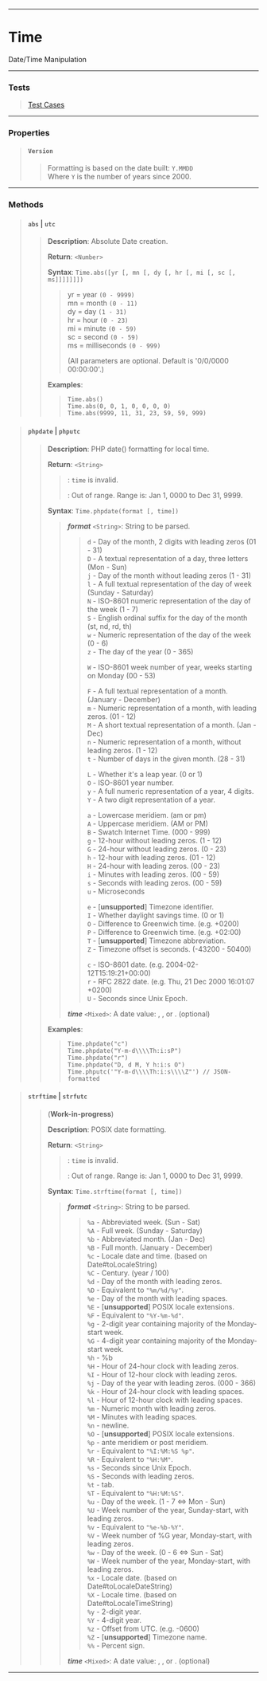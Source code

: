 ----

# Time #

Date/Time Manipulation

----

### Tests ###

> [Test Cases](../test/time.html)  

----

### Properties ###

> #### `Version` ####
>  
> > Formatting is based on the date built: `Y.MMDD`  
> > Where `Y` is the number of years since 2000.  

----

### Methods ###

> #### `abs` | `utc` ####
>  
> > **Description**: Absolute Date creation.  
> >  
> > **Return**: `<Number>`  
> >  
> > **Syntax**: `Time.abs([yr [, mn [, dy [, hr [, mi [, sc [, ms]]]]]]])`  
> >  
> > > yr = year `(0 - 9999)`  
> > > mn = month `(0 - 11)`  
> > > dy = day `(1 - 31)`  
> > > hr = hour `(0 - 23)`  
> > > mi = minute `(0 - 59)`  
> > > sc = second `(0 - 59)`  
> > > ms = milliseconds `(0 - 999)`  
> > >  
> > > (All parameters are optional. Default is '0/0/0000 00:00:00'.)  
> >  
> > **Examples**:  
> >  
> > > `Time.abs()`  
> > > `Time.abs(0, 0, 1, 0, 0, 0, 0)`  
> > > `Time.abs(9999, 11, 31, 23, 59, 59, 999)`  

> #### `phpdate` | `phputc` ####
>  
> > **Description**: PHP date() formatting for local time.  
> >  
> > **Return**: `<String>`  
> >  
> > > <undefined>: `time` is invalid.
> > >  
> > > <null>: Out of range. Range is: Jan 1, 0000 to Dec 31, 9999.  
> >  
> > **Syntax**: `Time.phpdate(format [, time])`  
> >  
> > > **_format_** `<String>`: String to be parsed.  
> > >  
> > > >  `d` - Day of the month, 2 digits with leading zeros (01 - 31)  
> > > >  `D` - A textual representation of a day, three letters (Mon - Sun)  
> > > >  `j` - Day of the month without leading zeros (1 - 31)  
> > > >  `l` - A full textual representation of the day of week (Sunday - Saturday)  
> > > >  `N` - ISO-8601 numeric representation of the day of the week (1 - 7)  
> > > >  `S` - English ordinal suffix for the day of the month (st, nd, rd, th)  
> > > >  `w` - Numeric representation of the day of the week (0 - 6)  
> > > >  `z` - The day of the year (0 - 365)  
> > > >  
> > > >  `W` - ISO-8601 week number of year, weeks starting on Monday (00 - 53)  
> > > >  
> > > >  `F` - A full textual representation of a month. (January - December)  
> > > >  `m` - Numeric representation of a month, with leading zeros. (01 - 12)  
> > > >  `M` - A short textual representation of a month. (Jan - Dec)  
> > > >  `n` - Numeric representation of a month, without leading zeros. (1 - 12)  
> > > >  `t` - Number of days in the given month. (28 - 31)  
> > > >  
> > > >  `L` - Whether it's a leap year. (0 or 1)  
> > > >  `O` - ISO-8601 year number.  
> > > >  `y` - A full numeric representation of a year, 4 digits.  
> > > >  `Y` - A two digit representation of a year.  
> > > >  
> > > >  `a` - Lowercase meridiem. (am or pm)  
> > > >  `A` - Uppercase meridiem. (AM or PM)  
> > > >  `B` - Swatch Internet Time. (000 - 999)  
> > > >  `g` - 12-hour without leading zeros. (1 - 12)  
> > > >  `G` - 24-hour without leading zeros. (0 - 23)  
> > > >  `h` - 12-hour with leading zeros. (01 - 12)  
> > > >  `H` - 24-hour with leading zeros. (00 - 23)  
> > > >  `i` - Minutes with leading zeros. (00 - 59)  
> > > >  `s` - Seconds with leading zeros. (00 - 59)  
> > > >  `u` - Microseconds  
> > > >  
> > > >  `e` - [**unsupported**] Timezone identifier.  
> > > >  `I` - Whether daylight savings time. (0 or 1)  
> > > >  `O` - Difference to Greenwich time. (e.g. +0200)  
> > > >  `P` - Difference to Greenwich time. (e.g. +02:00)  
> > > >  `T` - [**unsupported**] Timezone abbreviation.  
> > > >  `Z` - Timezone offset is seconds. (-43200 - 50400)  
> > > >  
> > > >  `c` - ISO-8601 date. (e.g. 2004-02-12T15:19:21+00:00)  
> > > >  `r` - RFC 2822 date. (e.g. Thu, 21 Dec 2000 16:01:07 +0200)  
> > > >  `U` - Seconds since Unix Epoch.  
> > >  
> > > **_time_** `<Mixed>`: A date value: <Date>, <Number>, or <String>. (optional)  
> >  
> > **Examples**:  
> >  
> > > `Time.phpdate("c")`  
> > > `Time.phpdate("Y-m-d\\\\Th:i:sP")`  
> > > `Time.phpdate("r")`  
> > > `Time.phpdate("D, d M, Y h:i:s O")`  
> > > `Time.phputc('"Y-m-d\\\\Th:i:s\\\\Z"') // JSON-formatted`  

> #### `strftime` | `strfutc` ####
>  
> > (**Work-in-progress**)  
> >  
> > **Description**: POSIX date formatting.  
> >  
> > **Return**: `<String>`  
> >  
> > > <undefined>: `time` is invalid.
> > >  
> > > <null>: Out of range. Range is: Jan 1, 0000 to Dec 31, 9999.  
> >  
> > **Syntax**: `Time.strftime(format [, time])`  
> >  
> > > **_format_** `<String>`: String to be parsed.  
> > >  
> > > >  `%a` - Abbreviated week. (Sun - Sat)  
> > > >  `%A` - Full week. (Sunday - Saturday)  
> > > >  `%b` - Abbreviated month. (Jan - Dec)  
> > > >  `%B` - Full month. (January - December)  
> > > >  `%c` - Locale date and time. (based on Date#toLocaleString)  
> > > >  `%C` - Century. (year / 100)  
> > > >  `%d` - Day of the month with leading zeros.  
> > > >  `%D` - Equivalent to `"%m/%d/%y"`.  
> > > >  `%e` - Day of the month with leading spaces.  
> > > >  `%E` - [**unsupported**] POSIX locale extensions.  
> > > >  `%F` - Equivalent to `"%Y-%m-%d"`.  
> > > >  `%g` - 2-digit year containing majority of the Monday-start week.  
> > > >  `%G` - 4-digit year containing majority of the Monday-start week.  
> > > >  `%h` - %b  
> > > >  `%H` - Hour of 24-hour clock with leading zeros.  
> > > >  `%I` - Hour of 12-hour clock with leading zeros.  
> > > >  `%j` - Day of the year with leading zeros. (000 - 366)  
> > > >  `%k` - Hour of 24-hour clock with leading spaces.  
> > > >  `%l` - Hour of 12-hour clock with leading spaces.  
> > > >  `%m` - Numeric month with leading zeros.  
> > > >  `%M` - Minutes with leading spaces.  
> > > >  `%n` - newline.  
> > > >  `%O` - [**unsupported**] POSIX locale extensions.  
> > > >  `%p` - ante meridiem or post meridiem.  
> > > >  `%r` - Equivalent to `"%I:%M:%S %p"`.  
> > > >  `%R` - Equivalent to `"%H:%M"`.  
> > > >  `%s` - Seconds since Unix Epoch.  
> > > >  `%S` - Seconds with leading zeros.  
> > > >  `%t` - tab.  
> > > >  `%T` - Equivalent to `"%H:%M:%S"`.  
> > > >  `%u` - Day of the week. (1 - 7 <=> Mon - Sun)  
> > > >  `%U` - Week number of the year, Sunday-start, with leading zeros.  
> > > >  `%v` - Equivalent to `"%e-%b-%Y"`.  
> > > >  `%V` - Week number of %G year, Monday-start, with leading zeros.  
> > > >  `%w` - Day of the week. (0 - 6 <=> Sun - Sat)  
> > > >  `%W` - Week number of the year, Monday-start, with leading zeros.  
> > > >  `%x` - Locale date. (based on Date#toLocaleDateString)  
> > > >  `%X` - Locale time. (based on Date#toLocaleTimeString)  
> > > >  `%y` - 2-digit year.  
> > > >  `%Y` - 4-digit year.  
> > > >  `%z` - Offset from UTC. (e.g. -0600)  
> > > >  `%Z` - [**unsupported**] Timezone name.  
> > > >  `%%` - Percent sign.  
> > >  
> > > **_time_** `<Mixed>`: A date value: <Date>, <Number>, or <String>. (optional)  

----
